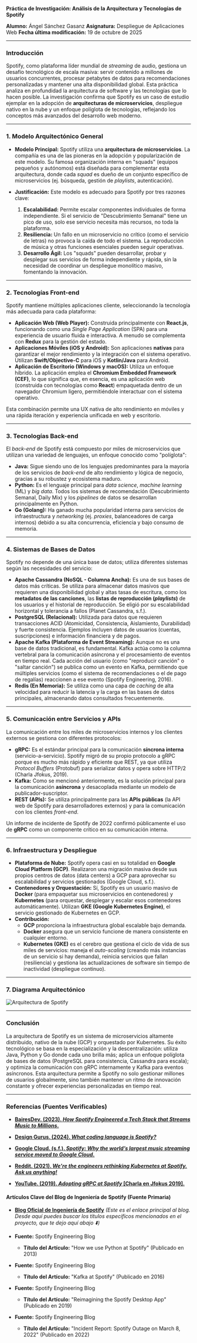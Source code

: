 **Práctica de Investigación: Análisis de la Arquitectura y Tecnologías de Spotify**

**Alumno:** Ángel Sánchez Gasanz
**Asignatura:** Despliegue de Aplicaciones Web
**Fecha última modificación:** 19 de octubre de 2025

---

### **Introducción**

Spotify, como plataforma líder mundial de *streaming* de audio, gestiona un desafío tecnológico de escala masiva: servir contenido a millones de usuarios concurrentes, procesar petabytes de datos para recomendaciones personalizadas y mantener una alta disponibilidad global. Esta práctica analiza en profundidad la arquitectura de software y las tecnologías que lo hacen posible. La investigación confirma que Spotify es un caso de estudio ejemplar en la adopción de **arquitecturas de microservicios**, despliegue nativo en la nube y un enfoque políglota de tecnologías, reflejando los conceptos más avanzados del desarrollo web moderno.

---

### **1. Modelo Arquitectónico General**

* **Modelo Principal:** Spotify utiliza una **arquitectura de microservicios**. La compañía es una de las pioneras en la adopción y popularización de este modelo. Su famosa organización interna en "squads" (equipos pequeños y autónomos) está diseñada para complementar esta arquitectura, donde cada *squad* es dueño de un conjunto específico de microservicios (ej. búsqueda, gestión de *playlists*, autenticación).

* **Justificación:** Este modelo es adecuado para Spotify por tres razones clave:
    1.  **Escalabilidad:** Permite escalar componentes individuales de forma independiente. Si el servicio de "Descubrimiento Semanal" tiene un pico de uso, solo ese servicio necesita más recursos, no toda la plataforma.
    2.  **Resiliencia:** Un fallo en un microservicio no crítico (como el servicio de letras) no provoca la caída de todo el sistema. La reproducción de música y otras funciones esenciales pueden seguir operativas.
    3.  **Desarrollo Ágil:** Los "squads" pueden desarrollar, probar y desplegar sus servicios de forma independiente y rápida, sin la necesidad de coordinar un despliegue monolítico masivo, fomentando la innovación.

---

### **2. Tecnologías Front-end**

Spotify mantiene múltiples aplicaciones cliente, seleccionando la tecnología más adecuada para cada plataforma:

* **Aplicación Web (Web Player):** Construida principalmente con **React.js**, funcionando como una *Single Page Application* (SPA) para una experiencia de usuario fluida e interactiva. A menudo se complementa con **Redux** para la gestión del estado.
* **Aplicaciones Móviles (iOS y Android):** Son aplicaciones **nativas** para garantizar el mejor rendimiento y la integración con el sistema operativo. Utilizan **Swift/Objective-C** para iOS y **Kotlin/Java** para Android.
* **Aplicación de Escritorio (Windows y macOS):** Utiliza un enfoque híbrido. La aplicación emplea el **Chromium Embedded Framework (CEF)**, lo que significa que, en esencia, es una aplicación web (construida con tecnologías como **React**) empaquetada dentro de un navegador Chromium ligero, permitiéndole interactuar con el sistema operativo.

Esta combinación permite una UX nativa de alto rendimiento en móviles y una rápida iteración y experiencia unificada en web y escritorio.

---

### **3. Tecnologías Back-end**

El *back-end* de Spotify está compuesto por miles de microservicios que utilizan una variedad de lenguajes, un enfoque conocido como "políglota":

* **Java:** Sigue siendo uno de los lenguajes predominantes para la mayoría de los servicios de *back-end* de alto rendimiento y lógica de negocio, gracias a su robustez y ecosistema maduro.
* **Python:** Es el lenguaje principal para *data science*, *machine learning* (ML) y *big data*. Todos los sistemas de recomendación (Descubrimiento Semanal, Daily Mix) y los *pipelines* de datos se desarrollan principalmente en Python.
* **Go (Golang):** Ha ganado mucha popularidad interna para servicios de infraestructura y *networking* (ej. *proxies*, balanceadores de carga internos) debido a su alta concurrencia, eficiencia y bajo consumo de memoria.

---

### **4. Sistemas de Bases de Datos**

Spotify no depende de una única base de datos; utiliza diferentes sistemas según las necesidades del servicio:

* **Apache Cassandra (NoSQL - Columna Ancha):** Es una de sus bases de datos más críticas. Se utiliza para almacenar datos masivos que requieren una disponibilidad global y altas tasas de escritura, como los **metadatos de las canciones**, las **listas de reproducción (*playlists*)** de los usuarios y el historial de reproducción. Se eligió por su escalabilidad horizontal y tolerancia a fallos (Planet Cassandra, s.f.).
* **PostgreSQL (Relacional):** Utilizada para datos que requieren transacciones ACID (Atomicidad, Consistencia, Aislamiento, Durabilidad) y fuerte consistencia. Ejemplos incluyen datos de usuarios (cuentas, suscripciones) e información financiera y de pagos.
* **Apache Kafka (Plataforma de Event Streaming):** Aunque no es una base de datos tradicional, es fundamental. Kafka actúa como la columna vertebral para la comunicación asíncrona y el procesamiento de eventos en tiempo real. Cada acción del usuario (como "reproducir canción" o "saltar canción") se publica como un evento en Kafka, permitiendo que múltiples servicios (como el sistema de recomendaciones o el de pago de regalías) reaccionen a ese evento (Spotify Engineering, 2016).
* **Redis (En Memoria):** Se utiliza como una capa de *caching* de alta velocidad para reducir la latencia y la carga en las bases de datos principales, almacenando datos consultados frecuentemente.

---

### **5. Comunicación entre Servicios y APIs**

La comunicación entre los miles de microservicios internos y los clientes externos se gestiona con diferentes protocolos:

* **gRPC:** Es el estándar principal para la comunicación **síncrona interna** (servicio-a-servicio). Spotify migró de su propio protocolo a gRPC porque es mucho más rápido y eficiente que REST, ya que utiliza *Protocol Buffers* (Protobuf) para serializar datos y opera sobre HTTP/2 (Charla Jfokus, 2019).
* **Kafka:** Como se mencionó anteriormente, es la solución principal para la comunicación **asíncrona** y desacoplada mediante un modelo de publicador-suscriptor.
* **REST (APIs):** Se utiliza principalmente para las **APIs públicas** (la API web de Spotify para desarrolladores externos) y para la comunicación con los clientes *front-end*.

Un informe de incidente de Spotify de 2022 confirmó públicamente el uso de **gRPC** como un componente crítico en su comunicación interna.

---

### **6. Infraestructura y Despliegue**

* **Plataforma de Nube:** Spotify opera casi en su totalidad en **Google Cloud Platform (GCP)**. Realizaron una migración masiva desde sus propios centros de datos (data centers) a GCP para aprovechar su escalabilidad y servicios gestionados (Google Cloud, s.f.).
* **Contenedores y Orquestación:** Sí, Spotify es un usuario masivo de **Docker** (para empaquetar sus microservicios en contenedores) y **Kubernetes** (para orquestar, desplegar y escalar esos contenedores automáticamente). Utilizan **GKE (Google Kubernetes Engine)**, el servicio gestionado de Kubernetes en GCP.
* **Contribución:**
    * **GCP** proporciona la infraestructura global escalable bajo demanda.
    * **Docker** asegura que un servicio funcione de manera consistente en cualquier entorno.
    * **Kubernetes (GKE)** es el cerebro que gestiona el ciclo de vida de sus miles de servicios: maneja el *auto-scaling* (creando más instancias de un servicio si hay demanda), reinicia servicios que fallan (resiliencia) y gestiona las actualizaciones de software sin tiempo de inactividad (despliegue continuo).

---

### **7. Diagrama Arquitectónico**

![Arquitectura de Spotify](ArquitecturadeSpotify.png)

---

### **Conclusión**

La arquitectura de Spotify es un sistema de microservicios altamente distribuido, nativo de la nube (GCP) y orquestado por Kubernetes. Su éxito tecnológico se basa en la especialización y la descentralización: utiliza Java, Python y Go donde cada uno brilla más; aplica un enfoque políglota de bases de datos (PostgreSQL para consistencia, Cassandra para escala); y optimiza la comunicación con gRPC internamente y Kafka para eventos asíncronos. Esta arquitectura permite a Spotify no solo gestionar millones de usuarios globalmente, sino también mantener un ritmo de innovación constante y ofrecer experiencias personalizadas en tiempo real.

---

### **Referencias (Fuentes Verificables)**

* [**BairesDev. (2023). *How Spotify Engineered a Tech Stack that Streams Music to Millions*.**](https://www.bairesdev.com/blog/spotify-engineering/)

* [**Design Gurus. (2024). *What coding language is Spotify?***](https://www.designgurus.io/answers/detail/what-coding-language-is-spotify)

* [**Google Cloud. (s.f.). *Spotify: Why the world’s largest music streaming service moved to Google Cloud*.**](https://cloud.google.com/customers/spotify)

* [**Reddit. (2021). *We're the engineers rethinking Kubernetes at Spotify. Ask us anything!***](https://www.reddit.com/r/kubernetes/comments/lwb31v/were_the_engineers_rethinking_kubernetes_at/)

* [**YouTube. (2019). *Adopting gRPC at Spotify* [Charla en Jfokus 2019].**](https://www.youtube.com/watch?v=CbNimCiMqe8)

#### **Artículos Clave del Blog de Ingeniería de Spotify (Fuente Primaria)**
* [**Blog Oficial de Ingeniería de Spotify**](https://engineering.atspotify.com/)
    *(Este es el enlace principal al blog. Desde aquí puedes buscar los títulos específicos mencionados en el proyecto, que te dejo aquí abajo ⬇️)*

* **Fuente:** Spotify Engineering Blog
    * **Título del Artículo:** "How we use Python at Spotify" (Publicado en 2013)

* **Fuente:** Spotify Engineering Blog
    * **Título del Artículo:** "Kafka at Spotify" (Publicado en 2016)

* **Fuente:** Spotify Engineering Blog
    * **Título del Artículo:** "Reimagining the Spotify Desktop App" (Publicado en 2019)

* **Fuente:** Spotify Engineering Blog
    * **Título del Artículo:** "Incident Report: Spotify Outage on March 8, 2022" (Publicado en 2022)
